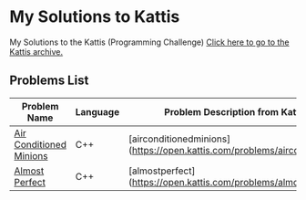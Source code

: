 # My Solutions to Kattis
My Solutions to the Kattis (Programming Challenge)
[Click here to go to the Kattis archive.](https://open.kattis.com/)

## Problems List
| Problem Name | Language | Problem Description from Kattis |
| - | - | - |
| [Air Conditioned Minions](https://github.com/hyunji0618/My_Solution_To_Kattis/blob/main/Solutions/AirConditionedMinions.cpp) | C++| [airconditionedminions] (https://open.kattis.com/problems/airconditioned)|
| [Almost Perfect](https://github.com/hyunji0618/My_Solution_To_Kattis/blob/main/Solutions/AlmostPerfect.cpp) | C++| [almostperfect] (https://open.kattis.com/problems/almostperfect)|

